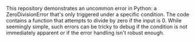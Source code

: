 This repository demonstrates an uncommon error in Python: a ZeroDivisionError that's only triggered under a specific condition. The code contains a function that attempts to divide by zero if the input is 0.  While seemingly simple, such errors can be tricky to debug if the condition is not immediately apparent or if the error handling isn't robust enough.